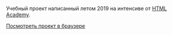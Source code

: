 Учебный проект написанный летом 2019 на интенсиве от [HTML Academy](https://htmlacademy.ru/intensive/adaptive).

[Посмотреть проект в браузере](https://rawcdn.githack.com/MikkyMeow/pognali/db9df310ccbc94e2fef6b1859382c61c172dc580/source/index.html)
